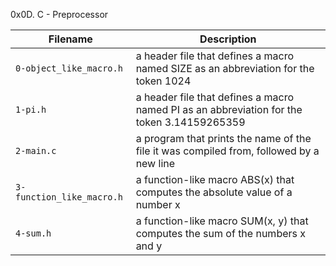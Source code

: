 0x0D. C - Preprocessor

| Filename | Description |
| -------- | ----------- |
| `0-object_like_macro.h` | a header file that defines a macro named SIZE as an abbreviation for the token 1024 |
| `1-pi.h` | a header file that defines a macro named PI as an abbreviation for the token 3.14159265359 |
| `2-main.c` | a program that prints the name of the file it was compiled from, followed by a new line |
| `3-function_like_macro.h` | a function-like macro ABS(x) that computes the absolute value of a number x |
| `4-sum.h` | a function-like macro SUM(x, y) that computes the sum of the numbers x and y |
